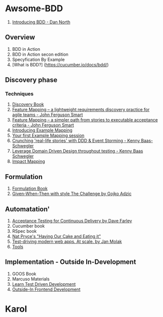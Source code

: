 
# Awsome-BDD

1. [Introducing BDD - Dan North](https://dannorth.net/introducing-bdd/)

## Overview
1. BDD in Action
2. BDD in Action secon edition
5. Specyfication By Example
6. [What is BDD?] (https://cucumber.io/docs/bdd/)

## Discovery phase
### Techniques

1. [Discovery Book](https://leanpub.com/bddbooks-discovery)
2. [Feature Mapping – a lightweight requirements discovery practice for agile teams - John Ferguson Smart](https://johnfergusonsmart.com/feature-mapping-a-lightweight-requirements-discovery-practice-for-agile-teams/)
3. [Feature Mapping – a simpler path from stories to executable acceptance criteria - John Ferguson Smart](https://johnfergusonsmart.com/feature-mapping-a-simpler-path-from-stories-to-executable-acceptance-criteria/)
4. [Introducing Example Mapping](https://cucumber.io/blog/bdd/example-mapping-introduction/)
5. [Your first Example Mapping session](https://medium.com/@tooky/your-first-example-mapping-session-a1800bf15cef)
6. [Crunching 'real-life stories' with DDD & Event Storming - Kenny Baas-Schwegler](https://www.youtube.com/watch?v=WvkBKvMnyuc)
7. [Leverage Domain Driven Design throughout testing - Kenny Baas Schwegler](https://www.youtube.com/watch?v=3UpB1G6u5ak)
8. [Impact Mapping](https://www.impactmapping.org/)

## Formulation
1. [Formulation Book](https://leanpub.com/bddbooks-formulation)
2. [Given-When-Then with style The Challenge by Gojko Adzic](https://specflow.org/learn/given-when-then-with-style/)

## Automatation'
1. [Acceptance Testing for Continuous Delivery by Dave Farley](https://www.youtube.com/watch?v=Rmz3xobXyV4)
2. Cucumber book
3. RSpec book
4. [Nat Pryce's "Having Our Cake and Eating it"](https://youtu.be/Fk4rCn4YLLU)
5. [Test-driving modern web apps. At scale. by Jan Molak](https://youtu.be/5khpkaBPdcQ)
6. [Tools](https://cucumber.io/blog/bdd/the-ultimate-guide-to-bdd-test-automation-framewor/)

## Implementation - Outside In-Development
1. GOOS Book
2. Marcuso Materials
3. [Learn Test Driven Development](https://leanpub.com/tddbook-en)
4. [Outside-In Frontend Development](https://outsidein.dev)

# Karol
